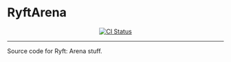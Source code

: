 # RyftArena

<center>
    <div>
        <a href="https://github.com/sean-clayton/RyftArena/actions?workflow=CI">
            <img alt="CI Status" src="https://github.com/sean-clayton/RyftArena/workflows/CI/badge.svg" />
        </a>
    </div>
</center>

- - -

Source code for Ryft: Arena stuff.
